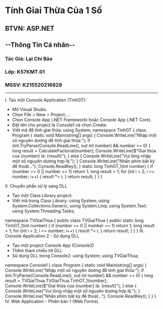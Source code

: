 # Tính Giai Thừa Của 1 Số
BTVN: ASP.NET
--------------------------------------------
 ## --Thông Tin Cá nhân--
 ### Tác Giả: Lại Chí Bảo   
 ### Lớp: K57KMT.01           
 ### MSSV: K215520216829
-------------------------------------------
 
      
I. Tạo một Console Application (TinhGT):
   - Mở Visual Studio.
   - Chọn File > New > Project....
   - Chọn Console App (.NET Framework) hoặc Console App (.NET Core).
   - Đặt tên cho project là Console1 và chọn Create.
   - Viết mã để tính giai thừa:
using System;
namespace TinhGT
{
    class Program
    {
        static void Main(string[] args)
        {
            Console.WriteLine("Nhập một số nguyên dương để tính giai thừa:");
            if (int.TryParse(Console.ReadLine(), out int number) && number >= 0)
            {
                long result = CalculateFactorial(number);
                Console.WriteLine($"Giai thừa của {number} là: {result}");
            }
            else
            {
                Console.WriteLine("Vui lòng nhập một số nguyên dương hợp lệ.");
            }
            Console.WriteLine("Nhấn phím bất kỳ để thoát...");
            Console.ReadKey();
        }
        static long TinhGT_1(int number)
        {
            if (number == 0 || number == 1) return 1;
            long result = 1;
            for (int i = 2; i <= number; i++)
            {
                result *= i;
            }
            return result;
        }
    }
}

II. Chuyển phần xử lý sang DLL
   - Tạo một Class Library project:
   - Viết mã trong Class Library:
using System;
using System.Collections.Generic;
using System.Linq;
using System.Text;
using System.Threading.Tasks;

namespace TVGiaiThua
{
    public class TVGiaiThua
    {
        public static long TinhGT_1(int number)
        {
            if (number == 0 || number == 1) return 1;
            long result = 1;
            for (int i = 2; i <= number; i++)
            {
                result *= i;
            }
            return result;
        }
    }
}
III. Console Application 2 - Sử dụng DLL
   - Tạo một project Console App (Console2)
   - Thêm tham chiếu tới DLL
   - Sử dụng DLL trong Console2:
     using System;
using TVGiaiThua;

namespace Console1
{
    class Program
    {
        static void Main(string[] args)
        {
            Console.WriteLine("Nhập một số nguyên dương để tính giai thừa:");
            if (int.TryParse(Console.ReadLine(), out int number) && number >= 0)
            {
                long result = TVGiaiThua.TVGiaiThua.TinhGT_1(number);
                Console.WriteLine($"Giai thừa của {number} là: {result}");
            }
            else
            {
                Console.WriteLine("Vui lòng nhập một số nguyên dương hợp lệ.");
            }
            Console.WriteLine("Nhấn phím bất kỳ để thoát...");
            Console.ReadKey();
        }
    }
}
IV. Web Application - Phiên bản 1 (Web Forms)


   
